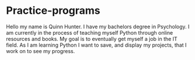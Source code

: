 # Practice-programs
Hello my name is Quinn Hunter.
I have my bachelors degree in Psychology.
I am currently in the process of teaching myself Python through online resources and books.
My goal is to eventually get myself a job in the IT field.
As I am learning Python I want to save, and display my projects, that I work on to see my progress.
